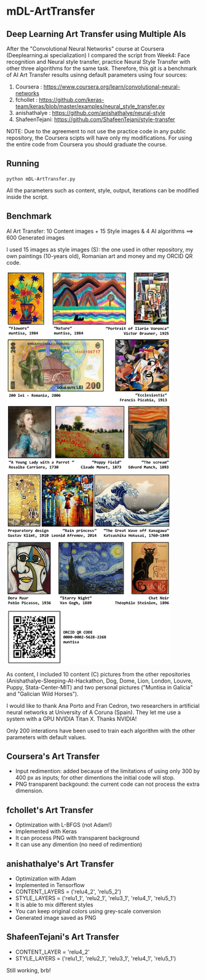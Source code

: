 # mDL-ArtTransfer
Deep Learning Art Transfer using Multiple AIs
---------------------------------------------

After the "Convolutional Neural Networks" course at Coursera (Deeplearning.ai specialization) I compared the script from Week4: Face recognition and Neural style transfer, practice Neural Style Transfer with other three algorithms for the same task. Therefore, this git is a benchmark of AI Art Transfer results usinng default parameters using four sources:

1) Coursera     : https://www.coursera.org/learn/convolutional-neural-networks
2) fchollet     : https://github.com/keras-team/keras/blob/master/examples/neural_style_transfer.py
3) anishathalye : https://github.com/anishathalye/neural-style
4) ShafeenTejani: https://github.com/ShafeenTejani/style-transfer

NOTE: Due to the agreement to not use the practice code in any public repository, the Coursera scipts will have only my modifications. For using the entire code from Coursera you should graduate the course.

## Running

`python mDL-ArtTransfer.py`

All the parameters such as content, style, output, iterations can be modified inside the script.

## Benchmark

AI Art Transfer: 10 Content images + 15 Style images & 4 AI algorithms ==> 600 Generated images

I used 15 images as style images (S): the one used in other repository, my own paintings (10-years old), Romanian art and money and my ORCID QR code.

![Style Images](images/mDL-ArtTransfer_styles.png)

As content, I included 10 content (C) pictures from the other repositories (Anishathalye-Sleeping-At-Hackathon, Dog, Dome, Lion, London, Louvre, Puppy, Stata-Center-MIT) and two personal pictures ("Muntisa in Galicia" and "Galician Wild Horses").

I would like to thank Ana Porto and Fran Cedron, two researchers in artificial neural networks at University of A Coruna (Spain). They let me use a system with a GPU NVIDIA Titan X. Thanks NVIDIA!

Only 200 interations have been used to train each algorithm with the other parameters with default values.

Coursera's Art Transfer
---------------------

* Input redimention: added because of the limitations of using only 300 by 400 px as inputs; for other dimentions the initial code will stop.
* PNG transparent backgound: the current code can not process the extra dimension.

fchollet's Art Transfer
---------------------

* Optimization with L-BFGS (not Adam!)
* Implemented with Keras
* It can process PNG with transparent background
* It can use any dimention (no need of redimention)

anishathalye's Art Transfer
---------------------

* Optimization with Adam
* Implemented in Tensorflow
* CONTENT_LAYERS = ('relu4_2', 'relu5_2')
* STYLE_LAYERS   = ('relu1_1', 'relu2_1', 'relu3_1', 'relu4_1', 'relu5_1')
* It is able to mix different styles
* You can keep original colors using grey-scale conversion
* Generated image saved as PNG

ShafeenTejani's Art Transfer
---------------------

* CONTENT_LAYER = 'relu4_2'
* STYLE_LAYERS = ('relu1_1', 'relu2_1', 'relu3_1', 'relu4_1', 'relu5_1')

Still working, brb!
